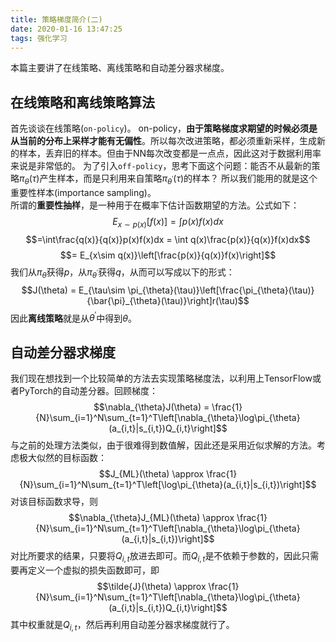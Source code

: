 ```yaml
---
title: 策略梯度简介(二)
date: 2020-01-16 13:47:25
tags: 强化学习
---
```

本篇主要讲了在线策略、离线策略和自动差分器求梯度。

<!--more-->

## 在线策略和离线策略算法
首先谈谈在线策略(`on-policy`)。
on-policy，**由于策略梯度求期望的时候必须是从当前的分布上采样才能有无偏性**。所以每次改进策略，都必须重新采样，生成新的样本，丢弃旧的样本。但由于NN每次改变都是一点点，因此这对于数据利用率来说是非常低的。
为了引入`off-policy`，思考下面这个问题：能否不从最新的策略$\pi_{\theta}(\tau)$产生样本，而是只利用来自策略$\pi_{\theta^\prime}(\tau)$的样本？
所以我们能用的就是这个重要性样本(importance sampling)。  
所谓的**重要性抽样**，是一种用于在概率下估计函数期望的方法。公式如下：
$$E_{x\sim p(x)}[f(x)] = \int p(x)f(x)dx$$ $$=\int\frac{q(x)}{q(x)}p(x)f(x)dx = \int q(x)\frac{p(x)}{q(x)}f(x)dx$$ $$= E_{x\sim q(x)}\left[\frac{p(x)}{q(x)}f(x)\right]$$
我们从$\pi_{\theta}$获得$p$，从$\pi_{\theta^\prime}$获得$q$，从而可以写成以下的形式：$$J(\theta) = E_{\tau\sim \pi_{\theta}(\tau)}\left[\frac{\pi_{\theta}(\tau)}{\bar{\pi}_{\theta}(\tau)}\right]r(\tau)$$
因此**离线策略**就是从$\theta^{\prime}$中得到$\theta$。

## 自动差分器求梯度
我们现在想找到一个比较简单的方法去实现策略梯度法，以利用上TensorFlow或者PyTorch的自动差分器。回顾梯度：
$$\nabla_{\theta}J(\theta) = \frac{1}{N}\sum_{i=1}^N\sum_{t=1}^T\left[\nabla_{\theta}\log\pi_{\theta}(a_{i,t}|s_{i,t})Q_{i,t}\right]$$
与之前的处理方法类似，由于很难得到数值解，因此还是采用近似求解的方法。考虑极大似然的目标函数：$$J_{ML}(\theta) \approx \frac{1}{N}\sum_{i=1}^N\sum_{t=1}^T\left[\log\pi_{\theta}(a_{i,t}|s_{i,t})\right]$$
对该目标函数求导，则$$\nabla_{\theta}J_{ML}(\theta) \approx \frac{1}{N}\sum_{i=1}^N\sum_{t=1}^T\left[\nabla_{\theta}\log\pi_{\theta}(a_{i,t}|s_{i,t})\right]$$
对比所要求的结果，只要将$Q_{i,t}$放进去即可。而$Q_{i,t}$是不依赖于参数的，因此只需要再定义一个虚拟的损失函数即可，即
$$\tilde{J}(\theta) \approx \frac{1}{N}\sum_{i=1}^N\sum_{t=1}^T\left[\nabla_{\theta}\log\pi_{\theta}(a_{i,t}|s_{i,t})Q_{i,t}\right]$$
其中权重就是$Q_{i,t}$，然后再利用自动差分器求梯度就行了。
